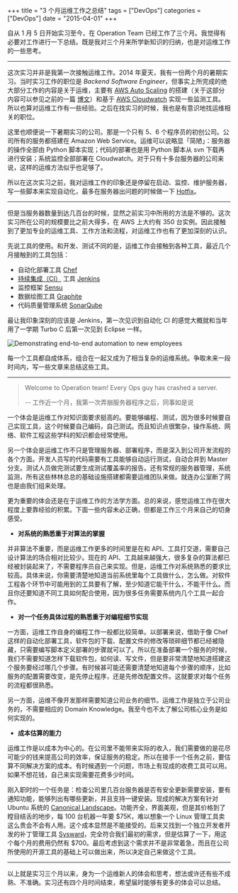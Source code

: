 +++
title       = "3 个月运维工作之总结"
tags        = ["DevOps"]
categories  = ["DevOps"]
date        = "2015-04-01"
+++

自从 1 月 5 日开始实习至今，在 Operation Team 已经工作了三个月。我觉得有必要对工作进行一下总结。既是我对三个月来所学新知识的归纳，也是对运维工作的一些思考。

---
这次实习并非是我第一次接触运维工作。2014 年夏天，我有一份两个月的暑期实习。当时实习工作的职位是 *Backend Software Engineer*，但事实上所完成的绝大部分工作的内容是关于运维，主要有 [AWS Auto Scaling](http://aws.amazon.com/autoscaling/) 的搭建（关于这部分内容可以参见之前的一篇 [博文](http://yumminhuang.github.io/zai-aws-auto-scaling-group-zhong-ti-huan-instance.html)）和基于 [AWS Cloudwatch](http://aws.amazon.com/cloudwatch/) 实现一些监测工具。所以也算对运维工作有一些经验。之后在找实习的时候，我也是有意识地找运维相关的职位。

这里也顺便说一下暑期实习的公司。那是一个只有 5、6 个程序员的初创公司。公司所有的服务都搭建在 Amazon Web Service。运维可以说略显「简陋」：服务器的操作全部由 Python 脚本实现；代码的部署也是用 Python 脚本从 svn 下载再进行安装；系统监控全部部署在 Cloudwatch。对于只有十多台服务器的公司来说，这样的运维方法似乎也足够了。

所以在这次实习之前，我对运维工作的印象还是停留在启动、监控、维护服务器，写一些脚本来实现自动化，最多在服务器出问题的时候做一下 [Hotfix](http://en.wikipedia.org/wiki/Hotfix)。

---
但是当服务器数量到达几百台的时候，显然之前实习中所用的方法是不够的。这次实习所在公司的规模要比之前大得多，在 AWS 上大约有 350 台实例。因此接触到了更加专业的运维工具、工作方法和流程，对运维工作也有了更加深刻的认识。

先说工具的使用。和开发、测试不同的是，运维工作会接触到各种工具，最近几个月接触到的工具包括：

* 自动化部署工具 [Chef](https://www.chef.io/chef/)
* [持续集成（CI）](http://en.wikipedia.org/wiki/Continuous_integration) 工具 [Jenkins](https://jenkins-ci.org/)
* 监控框架 [Sensu](http://sensuapp.org/)
* 数据绘图工具 [Graphite](http://graphite.wikidot.com/)
* 代码质量管理系统 [SonarQube](http://www.sonarqube.org/)

最让我印象深刻的应该是 Jenkins，第一次见识到自动化 CI 的感觉大概就和当年用了一学期 Turbo C 后第一次见到 Eclipse 一样。

![Demonstrating end-to-end automation to new employees](http://media.tumblr.com/fe40a2da7c8e594479f48fd8450817d5/tumblr_inline_nczuo9C9ov1raprkq.gif)

每一个工具都自成体系，组合在一起又成为了相当复杂的运维系统。争取未来一段时间内，写一些文章来总结这些工具。

---
> Welcome to Operation team! Every Ops guy has crashed a server.
>
> -- 工作近一个月，我第一次弄崩服务器程序之后，同事如是说

一个体会是运维工作对知识面要求挺高的。要能够编程、测试，因为很多时候要自己实现工具，这个时候要自己编码，自己测试。而且知识点很繁杂，操作系统、网络、软件工程这些学科的知识都会经常使用。

另一个体会是运维工作不只是管理服务器、部署程序，而是深入到公司开发流程的各个方面。开发人员写的代码需要有工具能够自动运行测试，自动合并到 Master 分支。测试人员做完测试要生成测试覆盖率的报告。还有常规的服务器管理，系统监测，所有这些林林总总的基础设施搭建都需要运维团队来做。就连办公室断了网也是由我们组来处理。

更为重要的体会还是在于运维工作的方法学方面。总的来说，感觉运维工作在很大程度上要靠经验的积累。下面一些内容未必正确，但都是工作三个月来自己的切身感受。

* **对系统的熟悉重于对算法的掌握**

并非算法不重要，而是运维工作更多的时间里是在和 API、工具打交道，需要自己设计算法的场合相对比较少。现在的 API、工具越来越强大，很多复杂的算法都已经被封装起来了，不需要程序员自己来实现。但是，运维工作对系统熟悉的要求比较高。具体来说，你需要清楚地知道当前系统里每个工具做什么，怎么做。对软件工程各个环节中可能用到的工具要有了解，至少知道它能干什么，不能干什么。而且你还要知道不同工具如何配合使用，因为很多任务需要系统内几个工具一起合作。

* **对一个任务具体过程的熟悉重于对编程细节实现**

一方面，运维工作自身的编程工作一般都比较简单。以部署来说，借助于像 Chef 这样的自动化部署工具，软件包的下载、配置文件的修改等琐碎细节都已经被隐藏，只需要编写脚本定义部署的步骤就可以了。所以在准备部署一个服务的时候，我们不需要知道怎样下载软件包，如何读、写文件，但是要非常清楚地知道搭建这个服务要经过哪几个步骤。有时候甚可能还需要清楚地知道每个步骤的顺序，比如服务的配置需要改变，是先停止程序，还是先修改配置文件。这就要求对每个任务的流程都很熟悉。

另一方面，运维不像开发那样需要知道公司业务的细节。运维工作是独立于公司业务的，不需要相应的 Domain Knowledge。我至今也不太了解公司核心业务是如何实现的。

* **成本估算的能力**

运维工作是以成本为中心的。在公司里不能带来实际的收入，我们需要做的是花尽可能少的钱来提高公司的效率，保证服务的稳定。所以在接手一个任务之前，要估算不同解决方案的成本。有时候遇到一个问题，市场上有现成的收费工具可以用。如果不想花钱，自己来实现需要花费多少时间。

刚入职时的一个任务是：检查公司里几百台服务器是否有安全更新需要安装，要有通知功能，能够列出有哪些更新，并且支持一键安装。现成的解决方案有针对 Ubuntu 系统的 [Canonical Landscape](https://landscape.canonical.com/)。功能齐全，界面美观，但是其价格到了瞠目结舌的地步，每 100 台机器一年要 $75K，难以想象一个 Linux 管理工具卖这么贵会不会有人用。这个成本显然是不能接受的。后来又找到一个独立开发者开发的补丁管理工具 [Sysward](https://sysward.com/)，完全符合我们最初的需求，但是估算了一下，用这个每个月的费用仍然有 $700。最后考虑到这个需求并不是非常着急，而且在公司所使用的开源工具的基础上可以做出来，所以决定自己来做这个工具。

---
以上就是实习三个月以来，身为一个运维新人的体会和思考，想法或许还有些不成熟、不准确。实习还有四个月时间结束，希望届时能够有更多的体会可以总结。

